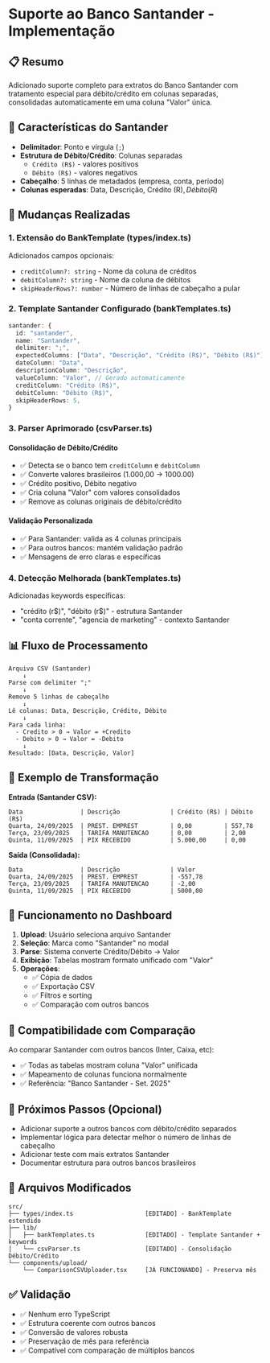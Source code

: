 # Suporte ao Banco Santander - Implementação

## 📋 Resumo

Adicionado suporte completo para extratos do Banco Santander com tratamento especial para débito/crédito em colunas separadas, consolidadas automaticamente em uma coluna "Valor" única.

## 🏦 Características do Santander

- **Delimitador**: Ponto e vírgula (`;`)
- **Estrutura de Débito/Crédito**: Colunas separadas
  - `Crédito (R$)` - valores positivos
  - `Débito (R$)` - valores negativos
- **Cabeçalho**: 5 linhas de metadados (empresa, conta, período)
- **Colunas esperadas**: Data, Descrição, Crédito (R$), Débito (R$)

## 🔧 Mudanças Realizadas

### 1. **Extensão do BankTemplate** (types/index.ts)

Adicionados campos opcionais:

- `creditColumn?: string` - Nome da coluna de créditos
- `debitColumn?: string` - Nome da coluna de débitos
- `skipHeaderRows?: number` - Número de linhas de cabeçalho a pular

### 2. **Template Santander Configurado** (bankTemplates.ts)

```typescript
santander: {
  id: "santander",
  name: "Santander",
  delimiter: ";",
  expectedColumns: ["Data", "Descrição", "Crédito (R$)", "Débito (R$)"],
  dateColumn: "Data",
  descriptionColumn: "Descrição",
  valueColumn: "Valor", // Gerado automaticamente
  creditColumn: "Crédito (R$)",
  debitColumn: "Débito (R$)",
  skipHeaderRows: 5,
}
```

### 3. **Parser Aprimorado** (csvParser.ts)

#### Consolidação de Débito/Crédito

- ✅ Detecta se o banco tem `creditColumn` e `debitColumn`
- ✅ Converte valores brasileiros (1.000,00 → 1000.00)
- ✅ Crédito positivo, Débito negativo
- ✅ Cria coluna "Valor" com valores consolidados
- ✅ Remove as colunas originais de débito/crédito

#### Validação Personalizada

- ✅ Para Santander: valida as 4 colunas principais
- ✅ Para outros bancos: mantém validação padrão
- ✅ Mensagens de erro claras e específicas

### 4. **Detecção Melhorada** (bankTemplates.ts)

Adicionadas keywords específicas:

- "crédito (r$)", "débito (r$)" - estrutura Santander
- "conta corrente", "agencia de marketing" - contexto Santander

## 📊 Fluxo de Processamento

```
Arquivo CSV (Santander)
    ↓
Parse com delimiter ";"
    ↓
Remove 5 linhas de cabeçalho
    ↓
Lê colunas: Data, Descrição, Crédito, Débito
    ↓
Para cada linha:
  - Credito > 0 → Valor = +Credito
  - Debito > 0 → Valor = -Debito
    ↓
Resultado: [Data, Descrição, Valor]
```

## 📝 Exemplo de Transformação

**Entrada (Santander CSV):**

```
Data                | Descrição              | Crédito (R$) | Débito (R$)
Quarta, 24/09/2025  | PREST. EMPREST         | 0,00         | 557,78
Terça, 23/09/2025   | TARIFA MANUTENCAO      | 0,00         | 2,00
Quinta, 11/09/2025  | PIX RECEBIDO           | 5.000,00     | 0,00
```

**Saída (Consolidada):**

```
Data                | Descrição              | Valor
Quarta, 24/09/2025  | PREST. EMPREST         | -557,78
Terça, 23/09/2025   | TARIFA MANUTENCAO      | -2,00
Quinta, 11/09/2025  | PIX RECEBIDO           | 5000,00
```

## 🎯 Funcionamento no Dashboard

1. **Upload**: Usuário seleciona arquivo Santander
2. **Seleção**: Marca como "Santander" no modal
3. **Parse**: Sistema converte Crédito/Débito → Valor
4. **Exibição**: Tabelas mostram formato unificado com "Valor"
5. **Operações**:
   - ✅ Cópia de dados
   - ✅ Exportação CSV
   - ✅ Filtros e sorting
   - ✅ Comparação com outros bancos

## 🔀 Compatibilidade com Comparação

Ao comparar Santander com outros bancos (Inter, Caixa, etc):

- ✅ Todas as tabelas mostram coluna "Valor" unificada
- ✅ Mapeamento de colunas funciona normalmente
- ✅ Referência: "Banco Santander - Set. 2025"

## 🚀 Próximos Passos (Opcional)

- Adicionar suporte a outros bancos com débito/crédito separados
- Implementar lógica para detectar melhor o número de linhas de cabeçalho
- Adicionar teste com mais extratos Santander
- Documentar estrutura para outros bancos brasileiros

## 📁 Arquivos Modificados

```
src/
├── types/index.ts                    [EDITADO] - BankTemplate estendido
├── lib/
│   ├── bankTemplates.ts              [EDITADO] - Template Santander + keywords
│   └── csvParser.ts                  [EDITADO] - Consolidação Débito/Crédito
└── components/upload/
    └── ComparisonCSVUploader.tsx     [JÁ FUNCIONANDO] - Preserva mês
```

## ✅ Validação

- ✅ Nenhum erro TypeScript
- ✅ Estrutura coerente com outros bancos
- ✅ Conversão de valores robusta
- ✅ Preservação de mês para referência
- ✅ Compatível com comparação de múltiplos bancos
